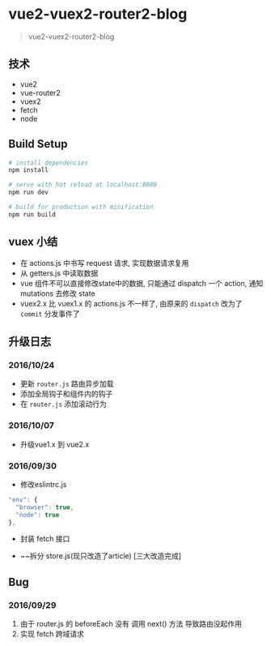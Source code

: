 # vue2-vuex2-router2-blog

> vue2-vuex2-router2-blog

## 技术

- vue2
- vue-router2
- vuex2
- fetch
- node

## Build Setup

``` bash
# install dependencies
npm install

# serve with hot reload at localhost:8080
npm run dev

# build for production with minification
npm run build

```

## vuex 小结

- 在 actions.js 中书写 request 请求, 实现数据请求复用
- 从 getters.js 中读取数据
- vue 组件不可以直接修改state中的数据, 只能通过 dispatch 一个 action, 通知 mutations 去修改 state
- vuex2.x 比 vuex1.x 的 actions.js 不一样了, 由原来的 `dispatch` 改为了 `commit` 分发事件了

## 升级日志

### 2016/10/24

- 更新 `router.js` 路由异步加载
- 添加全局钩子和组件内的钩子
- 在 `router.js` 添加滚动行为

### 2016/10/07

- 升级vue1.x 到 vue2.x

### 2016/09/30

- 修改eslintrc.js

```js
"env": {
  "browser": true,
  "node": true
},
```

- 封装 fetch 接口

- ~~拆分 store.js(现只改造了article) [三大改造完成]

## Bug

### 2016/09/29

1. 由于 router.js 的 beforeEach 没有 调用 next() 方法 导致路由没起作用
2. 实现 fetch 跨域请求
